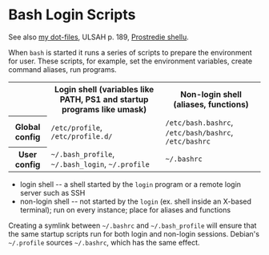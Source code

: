 # Bash Login Scripts

See also [my dot-files](https://github.com/jreisinger/dot-files), ULSAH p. 189, [Prostredie shellu](http://prnet.duckdns.org/Linux1/ShellSkriptovanie/02ProstredieShellu).

When `bash` is started it runs a series of scripts to prepare the environment
for user. These scripts, for example, set the environment variables, create
command aliases, run programs.

<table>
  <tr>
    <th></th>
    <th>Login shell (variables like PATH, PS1 and startup programs like umask)</th>
    <th>Non-login shell (aliases, functions)</th>
  </tr>
  <tr>
    <th>Global config</th>
    <td><code>/etc/profile</code>, <code>/etc/profile.d/</code></td>
    <td><code>/etc/bash.bashrc</code>, <code>/etc/bash/bashrc</code>, <code>/etc/bashrc</code></td>
  </tr>
  <tr>
    <th>User config</th>
    <td><code>~/.bash_profile</code>, <code>~/.bash_login</code>, <code>~/.profile</code></td>
    <td><code>~/.bashrc</code></td>
  </tr>
</table>

 * login shell -- a shell started by the `login` program or a remote login server such as SSH
 * non-login shell -- not started by the `login` (ex. shell inside an X-based terminal); run on every instance; place for aliases and functions
 
Creating a symlink between `~/.bashrc` and `~/.bash_profile` will ensure that the same startup scripts run for both login and non-login sessions. Debian's `~/.profile` sources `~/.bashrc`, which has the same effect.
